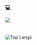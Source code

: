 ### 💻

<!--
**zxcv00/zxcv00** is a ✨ _special_ ✨ repository because its `README.md` (this file) appears on your GitHub profile.

Here are some ideas to get you started:

- 🔭 I’m currently working on ...
- 🌱 I’m currently learning ...
- 👯 I’m looking to collaborate on ...
- 🤔 I’m looking for help with ...
- 💬 Ask me about ...
- 📫 How to reach me: ...
- 😄 Pronouns: ...
- ⚡ Fun fact: ...
-->

<img src="https://capsule-render.vercel.app/api?type=transparent&color=90ABD9&height=250&section=header&text=Lee%20&fontColor=A0C5FB&animation=fadeIn&fontSize=90" />

#


<!-- ![Anurag's GitHub stats](https://github-readme-stats.vercel.app/api?username=zxcv00&show_icons=true&theme=nord) -->

![Top Langs](https://github-readme-stats.vercel.app/api/top-langs/?username=zxcv00&layout=compact&theme=graywhite&langs_count=6)




